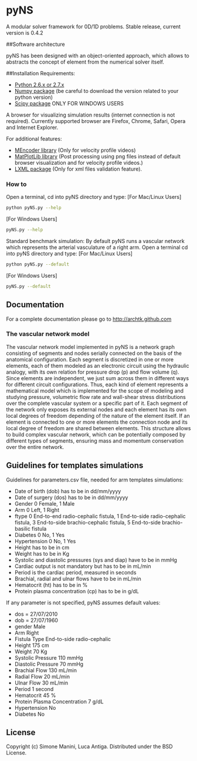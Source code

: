 pyNS
========

A modular solver framework for 0D/1D problems. Stable release, current version is 0.4.2

##Software architecture

pyNS has been designed with an object-oriented approach, which allows to abstracts the concept of element from the numerical solver itself. 

##Installation Requirements:

- [Python 2.6.x or 2.7.x](http://www.python.org/)
- [Numpy package](http://numpy.scipy.org/) (be careful to download the version related to your python version)
- [Scipy package](http://www.scipy.org)  ONLY FOR WINDOWS USERS

A browser for visualizing simulation results (internet connection is not required). Currently supported browser are Firefox, Chrome, Safari, Opera and Internet Explorer.

For additional features:
- [MEncoder library](http://www.mplayerhq.hu/design7/dload.html) (Only for velocity profile videos)
- [MatPlotLib library](http://matplotlib.sourceforge.net) (Post processing using png files instead of default browser visualization and for velocity profile videos.)
- [LXML package](http://lxml.de/) (Only for xml files validation feature).

### How to

Open a terminal, cd into pyNS directory and type:
[For Mac/Linux Users]
```bash
python pyNS.py --help 
```

[For Windows Users]
```bash
pyNS.py --help
```

Standard benchmark simulation:
By default pyNS runs a vascular network which represents the arterial vasculature of a right arm.
Open a terminal cd into pyNS directory and type:
[For Mac/Linux Users]
```bash
python pyNS.py --default
```

[For Windows Users]
```bash
pyNS.py --default
```
## Documentation
For a complete documentation please go to http://archtk.github.com

### The vascular network model

The vascular network model implemented in pyNS is a network graph consisting of segments and nodes serially connected on the basis of the anatomical configuration. Each segment is discretized in one or more elements, each of them modeled as an electronic circuit using the hydraulic analogy, with its own relation for pressure drop (p) and flow volume (q). Since elements are independent, we just sum across them in different ways for different circuit configurations. Thus, each kind of element represents a mathematical model which is implemented for the scope of modeling and studying pressure, volumetric flow rate and wall-shear stress distributions over the complete vascular system or a specific part of it. Each segment of the network only exposes its external nodes and each element has its own local degrees of freedom depending of the nature of the element itself. If an element is connected to one or more elements the connection node and its local degree of freedom are shared between elements. This structure allows to build complex vascular network, which can be potentially composed by different types of segments, ensuring mass and momentum conservation over the entire network.

## Guidelines for templates simulations

Guidelines for parameters.csv file, needed for arm templates simulations:

* Date of birth (dob) has to be in dd/mm/yyyy
* Date of surgery (dos) has to be in dd/mm/yyyy 
* Gender 0 Female, 1 Male
* Arm 0 Left, 1 Right
* ftype 0 End-to-end radio-cephalic fistula, 1 End-to-side radio-cephalic fistula, 3 End-to-side brachio-cephalic fistula, 5 End-to-side brachio-basilic fistula
* Diabetes 0 No, 1 Yes
* Hypertension 0 No, 1 Yes
* Height has to be in cm
* Weight has to be in Kg
* Systolic and diastolic pressures (sys and diap) have to be in mmHg
* Cardiac output is not mandatory but has to be in mL/min
* Period is the cardiac period, measured in seconds
* Brachial, radial and ulnar flows have to be in mL/min
* Hematocrit (ht) has to be in %
* Protein plasma concentration (cp) has to be in g/dL

If any parameter is not specified, pyNS assumes default values:

* dos = 27/07/2010
* dob = 27/07/1960
* gender Male
* Arm Right
* Fistula Type End-to-side radio-cephalic
* Height 175 cm
* Weight 70 Kg
* Systolic Pressure 110 mmHg
* Diastolic Pressure 70 mmHg
* Brachial Flow 130 mL/min
* Radial Flow 20 mL/min
* Ulnar Flow 30 mL/min
* Period 1 second
* Hematocrit 45 %
* Protein Plasma Concentration 7 g/dL
* Hypertension No
* Diabetes No

## License

Copyright (c) Simone Manini, Luca Antiga. 
Distributed under the BSD License.